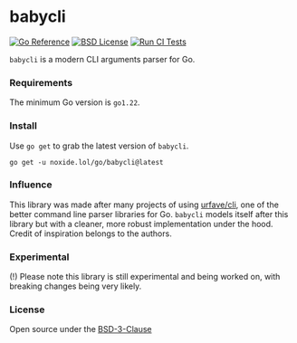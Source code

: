 # babycli

[![Go Reference](https://pkg.go.dev/badge/github.com/noxideproject/babycli.svg)](https://pkg.go.dev/github.com/noxideproject/babycli)
[![BSD License](https://img.shields.io/github/license/noxideproject/babycli?color=g&style=flat-square)](https://github.com/noxideproject/babycli/blob/main/LICENSE)
[![Run CI Tests](https://github.com/noxideproject/babycli/actions/workflows/ci.yaml/badge.svg)](https://github.com/noxideproject/babycli/actions/workflows/ci.yaml)

`babycli` is a modern CLI arguments parser for Go.

### Requirements

The minimum Go version is `go1.22`.

### Install

Use `go get` to grab the latest version of `babycli`.

```shell
go get -u noxide.lol/go/babycli@latest
```

### Influence

This library was made after many projects of using [urfave/cli](https://github.com/urfave/cli),
one of the better command line parser libraries for Go. `babycli` models itself
after this library but with a cleaner, more robust implementation under the hood.
Credit of inspiration belongs to the authors.

### Experimental

(!) Please note this library is still experimental and being worked on, with
breaking changes being very likely.

### License

Open source under the [BSD-3-Clause](LICENSE)
